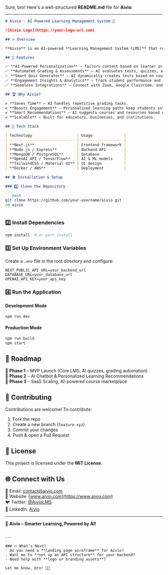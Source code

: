 Sure, bro! Here's a well-structured **README.md** file for **Aivio**:

---

````markdown
# Aivio - AI-Powered Learning Management System 🚀

![Aivio Logo](https://your-logo-url.com)

## 🔥 Overview

**Aivio** is an AI-powered **Learning Management System (LMS)** that revolutionizes online education. It personalizes learning, automates grading, and provides smart insights for educators and learners.

## 🎯 Features

✅ **AI-Powered Personalization** – Tailors content based on learner progress.  
✅ **Automated Grading & Assessments** – AI evaluates tests, quizzes, and assignments.  
✅ **Smart Quiz Generator** – AI dynamically creates tests based on course material.  
✅ **Engagement Insights & Analytics** – Track student performance and predict drop-offs.  
✅ **Seamless Integrations** – Connect with Zoom, Google Classroom, and more.

## 🏆 Why Aivio?

✔ **Saves Time** – AI handles repetitive grading tasks.  
✔ **Boosts Engagement** – Personalized learning paths keep students interested.  
✔ **Smart Recommendations** – AI suggests courses and resources based on performance.  
✔ **Scalable** – Built for educators, businesses, and institutions.

## 🚀 Tech Stack

| Technology                    | Usage              |
| ----------------------------- | ------------------ |
| **Next.js**                   | Frontend framework |
| **Node.js / Express**         | Backend API        |
| **MongoDB / PostgreSQL**      | Database           |
| **OpenAI API / TensorFlow**   | AI & ML models     |
| **TailwindCSS / Material UI** | UI design          |
| **Docker / AWS**              | Deployment         |

## 🛠 Installation & Setup

### 1️⃣ Clone the Repository

```bash
git clone https://github.com/your-username/aivio.git
cd aivio
```
````

### 2️⃣ Install Dependencies

```bash
npm install  # or yarn install
```

### 3️⃣ Set Up Environment Variables

Create a `.env` file in the root directory and configure:

```plaintext
NEXT_PUBLIC_API_URL=your_backend_url
DATABASE_URL=your_database_url
OPENAI_API_KEY=your_api_key
```

### 4️⃣ Run the Application

#### Development Mode

```bash
npm run dev
```

#### Production Mode

```bash
npm run build
npm start
```

## 📌 Roadmap

🔹 **Phase 1** – MVP Launch (Core LMS, AI quizzes, grading automation)  
🔹 **Phase 2** – AI Chatbot & Personalized Learning Recommendations  
🔹 **Phase 3** – SaaS Scaling, AI-powered course marketplace

## 🤝 Contributing

Contributions are welcome! To contribute:

1. Fork the repo
2. Create a new branch (`feature-xyz`)
3. Commit your changes
4. Push & open a Pull Request

## 📜 License

This project is licensed under the **MIT License**.

## 🌐 Connect with Us

📧 Email: [contact@aivio.com](mailto:contact@aivio.com)  
🔗 Website: [www.aivio.com](https://www.aivio.com)  
🐦 Twitter: [@AivioLMS](https://twitter.com/AivioLMS)  
📘 LinkedIn: [Aivio](https://linkedin.com/company/aivio)

---

🚀 **Aivio – Smarter Learning, Powered by AI!**

```

---

### 🔥 What’s Next?
- Do you need a **landing page wireframe** for Aivio?
- Want me to **set up an API structure** for your backend?
- Need help with **logo or branding assets**?

Let me know, bro! 🚀🔥
```
